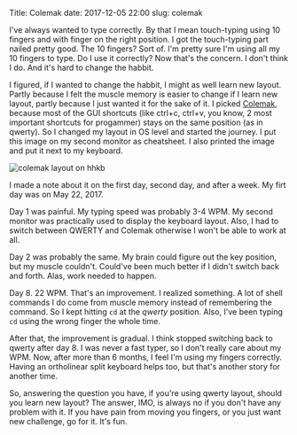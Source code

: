 Title: Colemak
date: 2017-12-05 22:00
slug: colemak

I've always wanted to type correctly. By that I mean touch-typing using 10 fingers and with finger on the right position.
I got the touch-typing part nailed pretty good. The 10 fingers? Sort of. I'm pretty sure I'm using all my 10 fingers to type.
Do I use it correctly? Now that's the concern. I don't think I do. And it's hard to change the habbit.

I figured, if I wanted to change the habbit, I might as well learn new layout. Partly because I felt the muscle memory is easier to
change if I learn new layout, partly because I just wanted it for the sake of it. I picked [Colemak](https://colemak.com/), because most of the GUI shortcuts
(like ctrl+c, ctrl+v, you know, 2 most important shortcuts for progammer) stays on the same position (as in qwerty).
So I changed my layout in OS level and started the journey. I put this image on my second monitor as cheatsheet.
I also printed the image and put it next to my keyboard.

![colemak layout on hhkb](https://s3-ap-southeast-1.amazonaws.com/s.kriwil.com/www/journal/0300-hhkb_colemak.png "colemak layout on hhkb")

I made a note about it on the first day, second day, and after a week. My firt day was on May 22, 2017.

Day 1 was painful. My typing speed was probably 3-4 WPM.
My second monitor was practically used to display 
the keyboard layout. Also,
I had to switch between QWERTY and Colemak otherwise
I won't be able to work at all.

Day 2 was probably the same. My brain could figure out
the key position, but my muscle couldn't. Could've been
much better if I didn't switch back and forth. Alas, work
needed to happen.

Day 8. 22 WPM. That's an improvement. I realized something. A lot
of shell commands I do come from muscle memory instead of
remembering the command. So I kept hitting `cd` at the
_qwerty_ position. Also, I've been typing `cd` using the wrong finger the whole
time.

After that, the improvement is gradual. I think stopped switching back to qwerty after day 8. I was never a fast typer,
so I don't really care about my WPM. Now, after more than 6 months, I feel I'm using my fingers correctly. Having an
ortholinear split keyboard helps too, but that's another story for another time.

So, answering the question you have, if you're using qwerty layout, should you learn new layout? The answer, IMO, is always
no if you don't have any problem with it. If you have pain from moving you fingers, or you just want new challenge, go for it.
It's fun.
